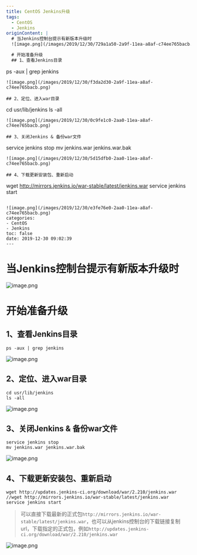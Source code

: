 ```yaml
---
title: CentOS Jenkins升级
tags:
  - CentOS
  - Jenkins
originContent: |
  # 当Jenkins控制台提示有新版本升级时
  ![image.png](/images/2019/12/30/729a1a50-2a9f-11ea-a8af-c74ee765bacb.png)

  # 开始准备升级
  ## 1、查看Jenkins目录
  ```
  ps -aux | grep jenkins
  ```
  ![image.png](/images/2019/12/30/f3da2d30-2a9f-11ea-a8af-c74ee765bacb.png)

  ## 2、定位、进入war目录
  ```
  cd usr/lib/jenkins
  ls -all
  ```
  ![image.png](/images/2019/12/30/0c9fe1c0-2aa0-11ea-a8af-c74ee765bacb.png)

  ## 3、关闭Jenkins & 备份war文件
  ```
  service jenkins stop
  mv jenkins.war jenkins.war.bak
  ```
  ![image.png](/images/2019/12/30/5d15dfb0-2aa0-11ea-a8af-c74ee765bacb.png)

  ## 4、下载更新安装包、重新启动
  ```
  wget http://mirrors.jenkins.io/war-stable/latest/jenkins.war
  service jenkins start
  ```

  ![image.png](/images/2019/12/30/e3fe76e0-2aa0-11ea-a8af-c74ee765bacb.png)
categories:
  - CentOS
  - Jenkins
toc: false
date: 2019-12-30 09:02:39
---
```


# 当Jenkins控制台提示有新版本升级时
![image.png](/images/2019/12/30/729a1a50-2a9f-11ea-a8af-c74ee765bacb.png)

# 开始准备升级
## 1、查看Jenkins目录
```
ps -aux | grep jenkins
```
![image.png](/images/2019/12/30/f3da2d30-2a9f-11ea-a8af-c74ee765bacb.png)

## 2、定位、进入war目录
```
cd usr/lib/jenkins
ls -all
```
![image.png](/images/2019/12/30/0c9fe1c0-2aa0-11ea-a8af-c74ee765bacb.png)

## 3、关闭Jenkins & 备份war文件
```
service jenkins stop
mv jenkins.war jenkins.war.bak
```
![image.png](/images/2019/12/30/5d15dfb0-2aa0-11ea-a8af-c74ee765bacb.png)

## 4、下载更新安装包、重新启动
```
wget http://updates.jenkins-ci.org/download/war/2.210/jenkins.war
//wget http://mirrors.jenkins.io/war-stable/latest/jenkins.war
service jenkins start
```

> 可以直接下载最新的正式包`http://mirrors.jenkins.io/war-stable/latest/jenkins.war`，也可以从jenkins控制台的下载链接复制url，下载指定的正式包，例如`http://updates.jenkins-ci.org/download/war/2.210/jenkins.war`

![image.png](/images/2019/12/30/e3fe76e0-2aa0-11ea-a8af-c74ee765bacb.png)
